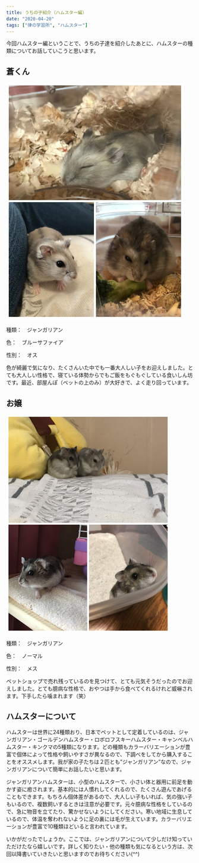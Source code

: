 ```yaml
---
title: うちの子紹介（ハムスター編）
date: "2020-04-20"
tags: ["律の学習所", "ハムスター"] 
---
```

今回ハムスター編ということで、うちの子達を紹介したあとに、ハムスターの種類についてお話していこうと思います。
 
## 蒼くん
 
![img1](../assets/note4/image1.jpg)
 
種類：　ジャンガリアン

色：　ブルーサファイア

性別：　オス
 
色が綺麗で気になり、たくさんいた中でも一番大人しい子をお迎えしました。とても大人しい性格で、寝ている体勢からでもご飯をもぐもぐしている食いしん坊です。最近、部屋んぽ（ベットの上のみ）が大好きで、よく走り回っています。
 
## お嬢
 
![img2](../assets/note4/image2.jpg)
 
種類：　ジャンガリアン

色：　ノーマル

性別：　メス
 
ペットショップで売れ残っているのを見つけて、とても元気そうだったのでお迎えしました。とても臆病な性格で、おやつは手から食べてくれるけれど威嚇されます。下手したら噛まれます（笑）
 
 
## ハムスターについて
ハムスターは世界に24種類おり、日本でペットとして定着しているのは、ジャンガリアン・ゴールデンハムスター・ロボロフスキーハムスター・キャンベルハムスター・キンクマの5種類になります。どの種類もカラーバリエーションが豊富で個体によって性格や飼いやすさが異なるので、下調べをしてから購入することをオススメします。我が家の子たちは２匹とも”ジャンガリアン”なので、ジャンガリアンについて簡単にお話したいと思います。
 
ジャンガリアンハムスターは、小型のハムスターで、小さい体と器用に前足を動かす姿に癒されます。基本的には人慣れしてくれるので、たくさん遊んであげることもできます。もちろん個体差があるので、大人しい子もいれば、気の強い子もいるので、複数飼いするときは注意が必要です。元々臆病な性格をしているので、急に物音を立てたり、驚かせないようにしてください。寒い地域に生息しているので、体温を奪われないように足の裏には毛が生えています。カラーバリエーションが豊富で10種類ほどいると言われています。
 
 
いかがだったでしょうか。ここでは、ジャンガリアンについて少しだけ知っていただけたなら嬉しいです。詳しく知りたい・他の種類も気になるという方は、次回以降書いていきたいと思いますのでお待ちください(^^)

